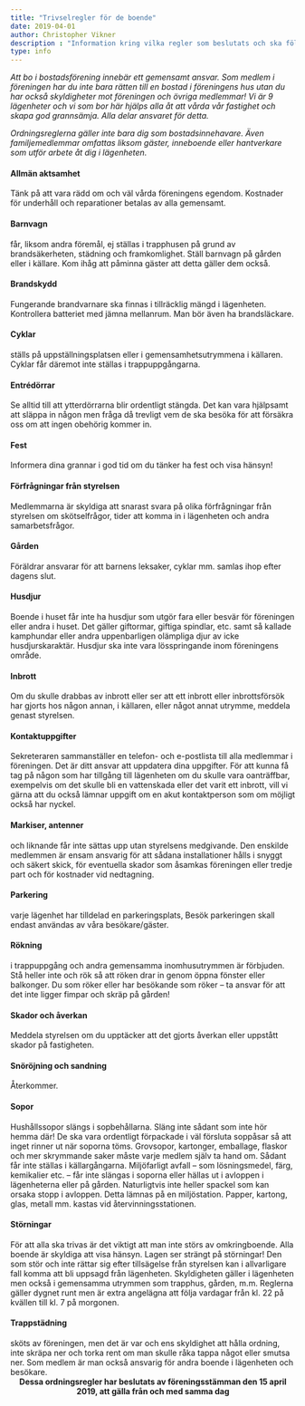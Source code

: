 ```yaml
---
title: "Trivselregler för de boende"
date: 2019-04-01
author: Christopher Vikner
description : "Information kring vilka regler som beslutats och ska följas."
type: info
---
```


<p><i>Att bo i bostadsförening innebär ett gemensamt ansvar. Som medlem i föreningen har du inte bara rätten till en bostad i föreningens hus utan du har också skyldigheter mot föreningen och övriga medlemmar! Vi är 9 lägenheter och vi som bor här hjälps alla åt att vårda vår fastighet och skapa god grannsämja. Alla delar ansvaret för detta.</i></p>

<p><i>Ordningsreglerna gäller inte bara dig som bostadsinnehavare. Även familjemedlemmar omfattas liksom gäster, inneboende eller hantverkare som utför arbete åt dig i lägenheten. </i></p>

<h4>Allmän aktsamhet</h4> Tänk på att vara rädd om och väl vårda föreningens egendom. Kostnader för underhåll och reparationer betalas av alla gemensamt.

<h4>Barnvagn</h4> får, liksom andra föremål, ej ställas i trapphusen på grund av brandsäkerheten, städning och framkomlighet. Ställ barnvagn på gården eller i källare. Kom ihåg att påminna gäster att detta gäller dem också.

<h4>Brandskydd</h4> Fungerande brandvarnare ska finnas i tillräcklig mängd i lägenheten. Kontrollera batteriet med jämna mellanrum. Man bör även ha brandsläckare.

<h4>Cyklar</h4> ställs på uppställningsplatsen eller i gemensamhetsutrymmena i källaren. Cyklar får däremot inte ställas i trappuppgångarna.

<h4>Entrédörrar</h4> Se alltid till att ytterdörrarna blir ordentligt stängda. Det kan vara hjälpsamt att släppa in någon men fråga då trevligt vem de ska besöka för att försäkra oss om att ingen obehörig kommer in.

<h4>Fest</h4> Informera dina grannar i god tid om du tänker ha fest och visa hänsyn!

<h4>Förfrågningar från styrelsen</h4> Medlemmarna är skyldiga att snarast svara på olika förfrågningar från styrelsen om skötselfrågor, tider att komma in i lägenheten och andra samarbetsfrågor.

<h4>Gården</h4> Föräldrar ansvarar för att barnens leksaker, cyklar mm. samlas ihop efter dagens slut.

<h4>Husdjur</h4> Boende i huset får inte ha husdjur som utgör fara eller besvär för föreningen eller andra i huset. Det gäller giftormar, giftiga spindlar, etc. samt så kallade kamphundar eller andra uppenbarligen olämpliga djur av icke husdjurskaraktär. Husdjur ska inte vara lösspringande inom föreningens område.

<h4>Inbrott</h4> Om du skulle drabbas av inbrott eller ser att ett inbrott eller inbrottsförsök har gjorts hos någon annan, i källaren, eller något annat utrymme, meddela genast styrelsen.

<h4>Kontaktuppgifter</h4> Sekreteraren sammanställer en telefon- och e-postlista till alla medlemmar i föreningen. Det är ditt ansvar att uppdatera dina uppgifter. För att kunna få tag på någon som har tillgång till lägenheten om du skulle vara oanträffbar, exempelvis om det skulle bli en vattenskada eller det varit ett inbrott, vill vi gärna att du också lämnar uppgift om en akut kontaktperson som om möjligt också har nyckel.

<h4>Markiser, antenner</h4> och liknande får inte sättas upp utan styrelsens medgivande. Den enskilde medlemmen är ensam ansvarig för att sådana installationer hålls i snyggt och säkert skick, för eventuella skador som åsamkas föreningen eller tredje part och för kostnader vid nedtagning.

<h4>Parkering</h4> varje lägenhet har tilldelad en parkeringsplats, Besök parkeringen skall endast användas av våra besökare/gäster.

<h4>Rökning</h4> i trappuppgång och andra gemensamma inomhusutrymmen är förbjuden. Stå heller inte och rök så att röken drar in genom öppna fönster eller balkonger. Du som röker eller har besökande som röker – ta ansvar för att det inte ligger fimpar och skräp på gården!

<h4>Skador och åverkan</h4> Meddela styrelsen om du upptäcker att det gjorts åverkan eller uppstått skador på fastigheten.

<h4>Snöröjning och sandning</h4> Återkommer.

<h4>Sopor</h4> Hushållssopor slängs i sopbehållarna. Släng inte sådant som inte hör hemma där! De ska vara ordentligt förpackade i väl försluta soppåsar så att inget rinner ut när soporna töms. Grovsopor, kartonger, emballage, flaskor och mer skrymmande saker måste varje medlem själv ta hand om. Sådant får inte ställas i källargångarna. Miljöfarligt avfall – som lösningsmedel, färg, kemikalier etc. – får inte slängas i soporna eller hällas ut i avloppen i lägenheterna eller på gården. Naturligtvis inte heller spackel som kan orsaka stopp i avloppen. Detta lämnas på en miljöstation. Papper, kartong, glas, metall mm. kastas vid återvinningsstationen.

<h4>Störningar</h4> För att alla ska trivas är det viktigt att man inte störs av omkringboende. Alla boende är skyldiga att visa hänsyn. Lagen ser strängt på störningar! Den som stör och inte rättar sig efter tillsägelse från styrelsen kan i allvarligare fall komma att bli uppsagd från lägenheten. Skyldigheten gäller i lägenheten men också i gemensamma utrymmen som trapphus, gården, m.m. Reglerna gäller dygnet runt men är extra angelägna att följa vardagar från kl. 22 på kvällen till kl. 7 på morgonen.

<h4>Trappstädning</h4> sköts av föreningen, men det är var och ens skyldighet att hålla ordning, inte skräpa ner och torka rent om man skulle råka tappa något eller smutsa ner. Som medlem är man också ansvarig för andra boende i lägenheten och besökare.

 
<center><b>Dessa ordningsregler har beslutats av föreningsstämman den 15 april 2019,
att gälla från och med samma dag</b></center>
